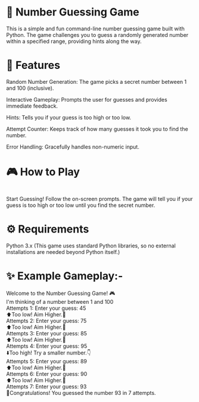 # 🔢 Number Guessing Game
This is a simple and fun command-line number guessing game built with Python. The game challenges you to guess a randomly generated number within a specified range, providing hints along the way.

# 🚀 Features
Random Number Generation: The game picks a secret number between 1 and 100 (inclusive).

Interactive Gameplay: Prompts the user for guesses and provides immediate feedback.

Hints: Tells you if your guess is too high or too low.

Attempt Counter: Keeps track of how many guesses it took you to find the number.

Error Handling: Gracefully handles non-numeric input.

# 🎮 How to Play
<br>
Start Guessing!
Follow the on-screen prompts. The game will tell you if your guess is too high or too low until you find the secret number.

# ⚙️ Requirements
Python 3.x (This game uses standard Python libraries, so no external installations are needed beyond Python itself.)

# ✨ Example Gameplay:-
Welcome to the Number Guessing Game! 🎮 <br>
I'm thinking of a number between 1 and 100 <br>
Attempts 1: Enter your guess: 45 <br>
⬆️Too low! Aim Higher.🎯 <br>
Attempts 2: Enter your guess: 75 <br>
⬆️Too low! Aim Higher.🎯 <br>
Attempts 3: Enter your guess: 85 <br>
⬆️Too low! Aim Higher.🎯 <br>
Attempts 4: Enter your guess: 95 <br>
⬇️Too high! Try a smaller number.👇 <br>
Attempts 5: Enter your guess: 89 <br>
⬆️Too low! Aim Higher.🎯 <br>
Attempts 6: Enter your guess: 90 <br>
⬆️Too low! Aim Higher.🎯 <br>
Attempts 7: Enter your guess: 93 <br>
🎉Congratulations! You guessed the number 93 in 7 attempts.
